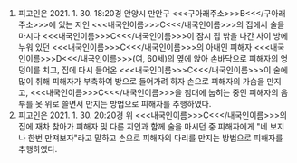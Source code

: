 1. 피고인은 2021. 1. 30. 18:20경 안양시 만안구 <<<구아래주소>>>B<<</구아래주소>>>에 있는 지인 <<<내국인이름>>>C<<</내국인이름>>>의 집에서 술을 마시다 <<<내국인이름>>>C<<</내국인이름>>>이 잠시 집 밖을 나간 사이 방에 누워 있던 <<<내국인이름>>>C<<</내국인이름>>>의 아내인 피해자 <<<내국인이름>>>D<<</내국인이름>>>(여, 60세)의 옆에 앉아 손바닥으로 피해자의 엉덩이를 치고, 집에 다시 들어온 <<<내국인이름>>>C<<</내국인이름>>>이 술에 많이 취해 피해자가 부축하여 방으로 들어가려 하자 손으로 피해자의 가슴을 만지고, <<<내국인이름>>>C<<</내국인이름>>>을 침대에 눕히는 중인 피해자의 음부를 옷 위로 쓸면서 만지는 방법으로 피해자를 추행하였다.
2. 피고인은 2021. 1. 30. 20:20경 위 <<<내국인이름>>>C<<</내국인이름>>>의 집에 재차 찾아가 피해자 및 다른 지인과 함께 술을 마시던 중 피해자에게 "네 보지나 한번 만져보자"라고 말하고 손으로 피해자의 다리를 만지는 방법으로 피해자를 추행하였다.